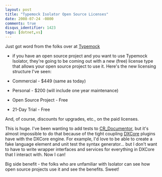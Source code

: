 ```yaml
---
layout: post
title: "Typemock Isolator Open Source Licenses"
date: 2008-07-24 -0800
comments: true
disqus_identifier: 1423
tags: [dotnet,vs]
---
```

Just got word from the folks over at [Typemock](http://www.typemock.com)

- if you have an open source project and you want to use Typemock
Isolator, they're going to be coming out with a new (free) license type
that allows your open source project to use it. Here's the new licensing
structure I've seen:

- Commercial - $449 (same as today)
- Personal - $200 (will include one year maintenance)
- Open Source Project - Free
- 21-Day Trial - Free

And, of course, discounts for upgrades, etc., on the paid licenses.

This is huge. I've been wanting to add tests to
[CR_Documentor](http://cr-documentor.googlecode.com), but it's almost
impossible to do that because of the tight coupling
[DXCore](http://www.devexpress.com/Downloads/Visual_Studio_Add-in/DXCore/)
plugins have with the DXCore engine. For example, I'd love to be able to
create a fake language element and unit test the syntax generator... but
I don't want to have to write wrapper interfaces and services for
everything in DXCore that I interact with. Now I can!

Big side benefit - the folks who are unfamiliar with Isolator can see
how open source projects use it and see the benefits. Sweet!
